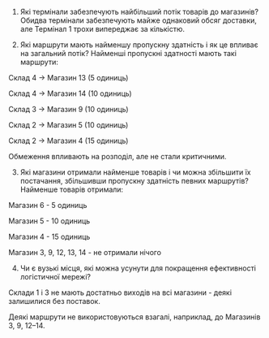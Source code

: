 1. Які термінали забезпечують найбільший потік товарів до магазинів?
   Обидва термінали забезпечують майже однаковий обсяг доставки, але Термінал 1 трохи випереджає за кількістю.

2. Які маршрути мають найменшу пропускну здатність і як це впливає на загальний потік?
   Найменші пропускні здатності мають такі маршрути:

Склад 4 → Магазин 13 (5 одиниць)

Склад 4 → Магазин 14 (10 одиниць)

Склад 3 → Магазин 9 (10 одиниць)

Склад 2 → Магазин 5 (10 одиниць)

Склад 2 → Магазин 4 (15 одиниць)

Обмеження впливають на розподіл, але не стали критичними.

3. Які магазини отримали найменше товарів і чи можна збільшити їх постачання, збільшивши пропускну здатність певних маршрутів?
   Найменше товарів отримали:

Магазин 6 - 5 одиниць

Магазин 5 - 10 одиниць

Магазин 4 - 15 одиниць

Магазин 3, 9, 12, 13, 14 - не отримали нічого

4. Чи є вузькі місця, які можна усунути для покращення ефективності логістичної мережі?

Склади 1 і 3 не мають достатньо виходів на всі магазини - деякі залишилися без поставок.

Деякі маршрути не використовуються взагалі, наприклад, до Магазинів 3, 9, 12–14.
